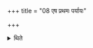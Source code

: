 +++
title = "08 एष प्रथमः पर्यायः"

+++

<details><summary>थिते</summary>

एष प्रथमः पर्यायः ८
</details>
